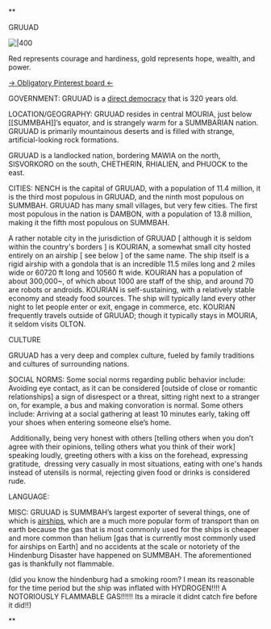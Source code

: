 **

GRUUAD

![|400](https://lh5.googleusercontent.com/GAqDTI7_DW8Pn0kpXmE8SwCYxS-T0-eW9n1SuGNqoZK6V9Ilku5gcLzOiLNuuw75YHQ_4fxvq2qvDvZWJQbx_TeezDMfCXac0CXrwwrttZLck47pEXEgvwSZwEqqCC161Omz7wwXzAqPOa07VWZPkcM)

Red represents courage and hardiness, gold represents hope, wealth, and power.

[-> Obligatory Pinterest board <-](https://www.pinterest.com/AO_EXEM/gruuad/) 

  

GOVERNMENT: GRUUAD is a [direct democracy](https://en.wikipedia.org/wiki/Direct_democracy) that is 320 years old. 

  

LOCATION/GEOGRAPHY: GRUUAD resides in central MOURIA, just below [[SUMMBAH]]’s equator, and is strangely warm for a SUMMBARIAN nation. GRUUAD is primarily mountainous deserts and is filled with strange, artificial-looking rock formations.

GRUUAD is a landlocked nation, bordering MAWIA on the north, SISVORKORO on the south, CHETHERIN, RHIALIEN, and PHUOCK to the east.

  

CITIES: NENCH is the capital of GRUUAD, with a population of 11.4 million, it is the third most populous in GRUUAD, and the ninth most populous on SUMMBAH. GRUUAD has many small villages, but very few cities. The first most populous in the nation is DAMBON, with a population of 13.8 million, making it the fifth most populous on SUMMBAH. 

A rather notable city in the jurisdiction of GRUUAD [ although it is seldom within the country's borders ] is KOURIAN, a somewhat small city hosted entirely on an airship [ see below ] of the same name. The ship itself is a rigid airship with a gondola that is an incredible 11.5 miles long and 2 miles wide or 60720 ft long and 10560 ft wide. KOURIAN has a population of about 300,000~, of which about 1000 are staff of the ship, and around 70 are robots or androids. KOURIAN is self-sustaining, with a relatively stable economy and steady food sources. The ship will typically land every other night to let people enter or exit, engage in commerce, etc. KOURIAN frequently travels outside of GRUUAD; though it typically stays in MOURIA, it seldom visits OLTON.

  

CULTURE

  

GRUUAD has a very deep and complex culture, fueled by family traditions and cultures of surrounding nations.

  

SOCIAL NORMS: Some social norms regarding public behavior include: Avoiding eye contact, as it can be considered [outside of close or romantic relationships] a sign of disrespect or a threat, sitting right next to a stranger on, for example, a bus and making convoration is normal. Some others include: Arriving at a social gathering at least 10 minutes early, taking off your shoes when entering someone else’s home.

 Additionally, being very honest with others [telling others when you don’t agree with their opinions, telling others what you think of their work] speaking loudly, greeting others with a kiss on the forehead, expressing gratitude,  dressing very casually in most situations, eating with one's hands instead of utensils is normal, rejecting given food or drinks is considered rude.

  

LANGUAGE:

MISC: GRUUAD is SUMMBAH’s largest exporter of several things, one of which is [airships](https://en.wikipedia.org/wiki/Airship), which are a much more popular form of transport than on earth because the gas that is most commonly used for the ships is cheaper and more common than helium [gas that is currently most commonly used for airships on Earth] and no accidents at the scale or notoriety of the Hindenburg Disaster have happened on SUMMBAH. The aforementioned gas is thankfully not flammable.

  

(did you know the hindenburg had a smoking room? I mean its reasonable for the time period but the ship was inflated with HYDROGEN!!!! A NOTORIOUSLY FLAMMABLE GAS!!!!!! Its a miracle it didnt catch fire before it did!!)

**